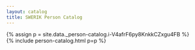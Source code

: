 ```yaml
---
layout: catalog
title: SWERIK Person Catalog
---
```

{% assign p = site.data._person-catalog.i-V4afrF6py8KnkkCZxgu4FB %}
{% include person-catalog.html p=p %}

